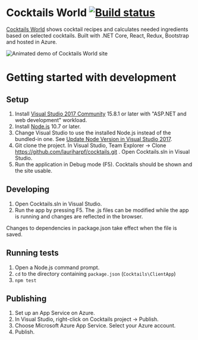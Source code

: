 # Cocktails World [![Build status](https://ci.appveyor.com/api/projects/status/0ipfl0ib704h2s8o?svg=true)](https://ci.appveyor.com/project/lauriharpf/cocktails)

[Cocktails World](http://www.cocktailsworld.eu/) shows cocktail recipes and calculates needed ingredients based on selected cocktails. Built with .NET Core, React, Redux, Bootstrap and hosted in Azure.

![Animated demo of Cocktails World site](https://raw.githubusercontent.com/lauriharpf/cocktails/master/readme_demo.gif)

# Getting started with development

## Setup

1. Install [Visual Studio 2017 Community](https://www.visualstudio.com/downloads/) 15.8.1 or later with "ASP.NET and web development" workload.
2. Install [Node.js](https://nodejs.org/en/) 10.7 or later.
3. Change Visual Studio to use the installed Node.js instead of the bundled-in one. See [Update Node Version in Visual Studio 2017](https://stackoverflow.com/a/43850262/843984).
4. Git clone the project. In Visual Studio, Team Explorer -> Clone https://github.com/lauriharpf/cocktails.git . Open Cocktails.sln in Visual Studio.
5. Run the application in Debug mode (F5). Cocktails should be shown and the site usable.

## Developing

1. Open Cocktails.sln in Visual Studio.
2. Run the app by pressing F5. The .js files can be modified while the app is running and changes are reflected in the browser.

Changes to dependencies in package.json take effect when the file is saved.

## Running tests

1. Open a Node.js command prompt.
2. `cd` to the directory containing `package.json` (`Cocktails\ClientApp`)
3. `npm test`

## Publishing

1. Set up an App Service on Azure.
2. In Visual Studio, right-click on Cocktails project -> Publish.
3. Choose Microsoft Azure App Service. Select your Azure account.
4. Publish.